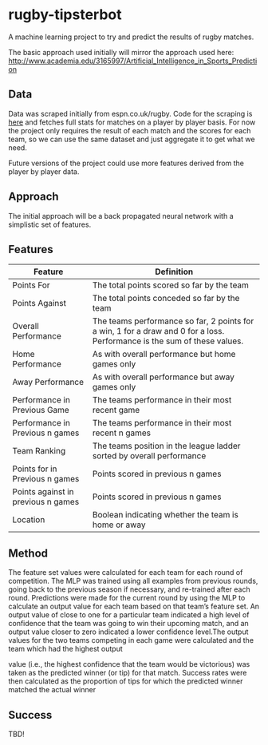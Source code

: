 # rugby-tipsterbot

A machine learning project to try and predict the results of rugby matches.

The basic approach used initially will mirror the approach used here:
http://www.academia.edu/3165997/Artificial_Intelligence_in_Sports_Prediction

## Data

Data was scraped initially from espn.co.uk/rugby.  Code for the scraping is [here](https://github.com/lfyorke/rugby-webscraper) and fetches full stats for matches on a player by player basis.  For now the project only requires the result of each match and the scores for each team, so we can use the same dataset and just aggregate it to get what we need.

Future versions of the project could use more features derived from the player by player data.


## Approach

The initial approach will be a back propagated neural network with a simplistic set of features.

## Features

| Feature                            | Definition |
|------------------------------------|------------|
| Points For                         |The total points scored so far by the team |
| Points Against                     |The total points conceded so far by the team |
| Overall Performance                |The teams performance so far, 2 points for a win, 1 for a draw and 0 for a loss.  Performance is the sum of these values.|
| Home Performance                   |As with overall performance but home games only|
| Away Performance                   |As with overall performance but away games only|
| Performance in Previous Game       |The teams performance in their most recent game|
| Performance in Previous n games    |The teams performance in their most recent n games|
| Team Ranking                       |The teams position in the league ladder sorted by overall performance|
| Points for in Previous n games     |Points scored in previous n games|
| Points against in previous n games |Points scored in previous n games|
| Location                           |Boolean indicating whether the team is home or away|

##  Method
The feature set values were calculated for each team for each round of competition. The MLP was trained using all examples from previous rounds, going back to the previous season if necessary, and re-trained after each round. Predictions were made for the current round by using the MLP to calculate an output value for each team based on that team’s feature set. An output value of close to one for a particular team indicated a high level of confidence that the team was going to win their upcoming match, and an output value closer to zero indicated a lower confidence level.The output values for the two teams competing in each game were calculated and the team which had the highest output
 
value (i.e., the highest confidence that the team would be victorious) was taken as the predicted winner (or tip) for that match. Success rates were then calculated as the proportion of tips for which the predicted winner matched the actual winner

## Success

TBD!